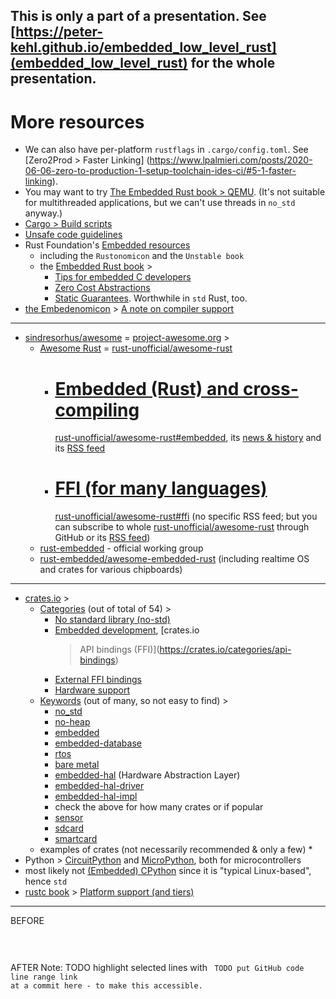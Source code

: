 <!-- The following comments hides this section from being shown by https://peter-kehl.github.io/embedded_low_level_rust. >
<!-- .slide: data-visibility="hidden" -->
This is only a part of a presentation. See
[https://peter-kehl.github.io/embedded_low_level_rust](embedded_low_level_rust)
for the whole presentation.
---

# More resources
 * We can also have per-platform `rustflags` in `.cargo/config.toml`. See
   [Zero2Prod > Faster Linking]
   (https://www.lpalmieri.com/posts/2020-06-06-zero-to-production-1-setup-toolchain-ides-ci/#5-1-faster-linking).
 * You may want to try [The Embedded Rust book >
   QEMU](https://doc.rust-lang.org/nightly/embedded-book/start/qemu.html). (It's
   not suitable for multithreaded applications, but we can't use threads in
   `no_std` anyway.)
 * [Cargo > Build
   scripts](https://doc.rust-lang.org/nightly/cargo/reference/build-scripts.html)
 * [Unsafe code
   guidelines](https://rust-lang.github.io/unsafe-code-guidelines/layout.html)
 * Rust Foundation's [Embedded
   resources](https://doc.rust-lang.org/nightly/#embedded-systems)
   * including the `Rustonomicon` and the `Unstable book`
   * the [Embedded Rust book](https://doc.rust-lang.org/nightly/embedded-book) >
     * [Tips for embedded C
       developers](https://doc.rust-lang.org/nightly/embedded-book/c-tips/index.html)
     * [Zero Cost
       Abstractions](https://doc.rust-lang.org/nightly/embedded-book/static-guarantees/zero-cost-abstractions.html)
     * [Static
       Guarantees](https://doc.rust-lang.org/nightly/embedded-book/static-guarantees/index.html).
       Worthwhile in `std` Rust, too.
 * [the Embedenomicon](https://docs.rust-embedded.org/embedonomicon) > [A note
   on compiler
   support](https://docs.rust-embedded.org/embedonomicon/compiler-support.html)
---
 * [sindresorhus/awesome](https://github.com/sindresorhus/awesome) =
   [project-awesome.org](https://project-awesome.org) >
   * [Awesome Rust](https://project-awesome.org/rust-unofficial/awesome-rust) =
     [rust-unofficial/awesome-rust](https://github.com/rust-unofficial/awesome-rust)
     >
     * [Embedded (Rust) and
       cross-compiling](https://project-awesome.org/rust-unofficial/awesome-rust#embedded)
       =
       [rust-unofficial/awesome-rust#embedded](https://github.com/rust-unofficial/awesome-rust#embedded),
       its [news &
       history](https://www.trackawesomelist.com/rust-embedded/awesome-embedded-rust)
       and its [RSS
       feed](https://www.trackawesomelist.com/rust-embedded/awesome-embedded-rust/rss.xml)
     * [FFI (for many
       languages)](https://project-awesome.org/rust-unofficial/awesome-rust#embedded)
       =
       [rust-unofficial/awesome-rust#ffi](https://github.com/rust-unofficial/awesome-rust#ffi)
       (no specific RSS feed; but you can subscribe to whole
       [rust-unofficial/awesome-rust](https://github.com/rust-unofficial/awesome-rust)
       through GitHub or its [RSS
       feed](https://github.com/rust-unofficial/awesome-rust/commits/main/README.md.atom))
   * [rust-embedded](https://github.com/rust-embedded) - official working group
   * [rust-embedded/awesome-embedded-rust](https://github.com/rust-embedded/awesome-embedded-rust)
     (including realtime OS and crates for various chipboards)
---

* [crates.io](https://crates.io) >
  * [Categories](https://crates.io/categories) (out of total of 54) >
    * [No standard library (no-std)](https://crates.io/categories/no-std)
    * [Embedded development](https://crates.io/categories/embedded), [crates.io
      > API bindings (FFI)](https://crates.io/categories/api-bindings)
    * [External FFI
      bindings](https://crates.io/categories/external-ffi-bindings)
    * [Hardware support](https://crates.io/categories/hardware-support)
  * [Keywords](https://crates.io/keywords) (out of many, so not easy to find) >
    * [no_std](https://crates.io/keywords/no_std)
    * [no-heap](https://crates.io/keywords/no-heap)
    * [embedded](https://crates.io/keywords/embedded)
    * [embedded-database](https://crates.io/keywords/embedded-database)
    * [rtos](https://crates.io/keywords/rtos)
    * [bare metal](https://crates.io/keywords/bare-metal)
    * [embedded-hal](https://crates.io/keywords/embedded-hal) (Hardware
      Abstraction Layer)
    * [embedded-hal-driver](https://crates.io/keywords/embedded-hal-driver)
    * [embedded-hal-impl](https://crates.io/keywords/embedded-hal-impl)
    * check the above for how many crates or if popular
    * [sensor](https://crates.io/keywords/sensor)
    * [sdcard](https://crates.io/keywords/sdcard)
    * [smartcard](https://crates.io/keywords/smartcard)
  * examples of crates (not necessarily recommended & only a few)
    * 
 * Python >
     [CircuitPython](https://github.com/adafruit/awesome-circuitpython#readme)
     and [MicroPython](https://github.com/mcauser/awesome-micropython#readme),
     both for microcontrollers
 * most likely not [(Embedded)
   CPython](https://wiki.python.org/moin/EmbeddedPython) since it is "typical
   Linux-based", hence `std`
* [rustc book](https://forge.rust-lang.org) > [Platform support (and
  tiers)](https://forge.rust-lang.org/release/platform-support.html)
---

<!--
Ways of embedding & highlighting source code:
 no <pre>, just <code data-...>
 - good: Screen utilization: Takes up to the whole screen.
 - bad: No highlighting!
 - bad: Centered!
 - bad: No vertical scrollbars.

 <pre class="..."> and <code data-...>
 - good: Highlighting
 - good: Vertical scrollbars
 - bad: Little screen utilization: takes only a part of the screen!

 Use: <pre class="language-rust r-stretch"><code data-...>

 class="hljs" for <code> is optional - it gets highlighted without it, too

No way to include an external source code form Markdown with three back ticks ```.
-->
<!-- class="language-rust" seems to be enough, no need for both "language-rust code-wrapper" -->
<!-- <span class="r-fit-text"> here din't make it use the whole screen. Neither helped <pre class="language-rust r-fit-text">

As per https://revealjs.com/layout, there can be only one item with "r-stretch" per slide!
-->
BEFORE
<pre class="language-rust r-stretch">
<code
data-url="https://raw.githubusercontent.com/ranging-rs/slicing-rs/main/src/lib.rs"
data-line-start-delimiter="#![allow(unused)]" data-line-end-delimiter="pub mod
index;">
</code>
</pre>
AFTER
Note:
TODO highlight selected lines with <code data-line-numbers="3,8-10">
TODO put GitHub code line range link at a commit here - to make this
accessible.
